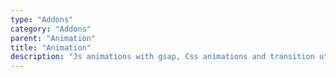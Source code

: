 ```yaml
---
type: "Addons"
category: "Addons"
parent: "Animation"
title: "Animation"
description: "Js animations with gsap, Css animations and transition util with classes/mixins."
---
```

